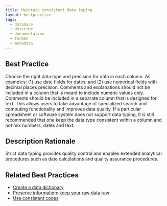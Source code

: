 ```yaml
---
title: Maintain consistent data typing
layout: bestpractice
tags:
  - database
  - describe
  - documentation
  - format
  - metadata
---
```


## Best Practice 

Choose the right data type and precision for data in each column. As examples: (1) use date fields for dates; and (2) use numerical fields with decimal places precision. Comments and explanations should not be included in a column that is meant to include numeric values only. Comments should be included in a separate column that is designed for text. This allows users to take advantage of specialized search and computing functionality and improves data quality. If a particular spreadsheet or software system does not support data typing, it is still recommended that one keep the data type consistent within a column and not mix numbers, dates and text.

## Description Rationale

Strict data typing provides quality control and enables extended analytical procedures such as date calculations and quality assurance procedures.

## Related Best Practices

- [Create a data dictionary](https://www.dataone.org/best-practices/create-data-dictionary)
- [Preserve information: keep your raw data raw](https://www.dataone.org/best-practices/preserve-information-keep-your-raw-data-raw)
- [Use consistent codes](https://www.dataone.org/best-practices/use-consistent-codes)

